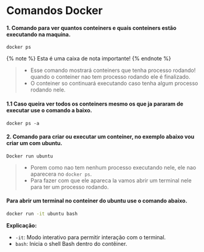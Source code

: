 # Comandos Docker 

#### 1. Comando para ver quantos conteiners e quais conteiners estão executando na maquina.

```
docker ps
```
{% note %}
Esta é uma caixa de nota importante!
{% endnote %}

> - Esse comando mostrará conteiners que tenha processo rodando! quando o conteiner nao tem processo rodando ele é finalizado.
> - O conteiner so continuará executando caso tenha algum processo rodando nele.

#### 1.1 Caso queira ver todos os conteiners mesmo os que ja pararam de executar use o comando a baixo.

```
docker ps -a
```
#### 2. Comando para criar ou executar um conteiner, no exemplo abaixo vou criar um com ubuntu.

```
Docker run ubuntu
```
> - Porem como nao tem nenhum processo executando nele, ele nao aparecera no `docker ps`.
> - Para fazer com que ele apareca la vamos abrir um terminal nele para ter um processo rodando.

#### Para abrir um terminal no conteiner do ubuntu use o comando abaixo.

```bash
docker run -it ubuntu bash
```
**Explicação:**

-  `-it`: Modo interativo para permitir interação com o terminal.
-  `bash`: Inicia o shell Bash dentro do contêiner.

